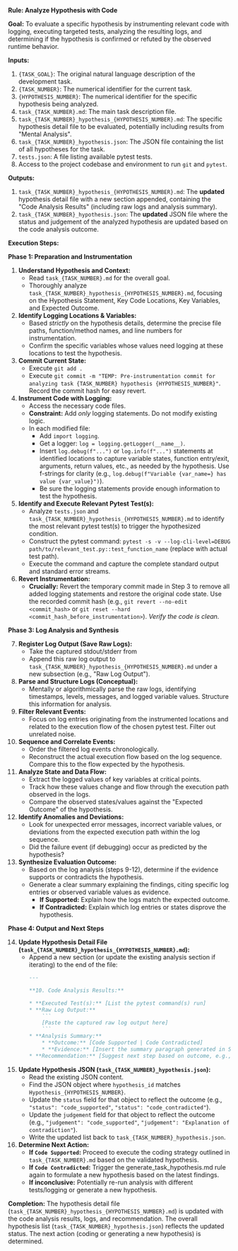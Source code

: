 **Rule: Analyze Hypothesis with Code**

**Goal:** To evaluate a specific hypothesis by instrumenting relevant code with logging, executing targeted tests, analyzing the resulting logs, and determining if the hypothesis is confirmed or refuted by the observed runtime behavior.

**Inputs:**

1.  `{TASK_GOAL}`: The original natural language description of the development task.
2.  `{TASK_NUMBER}`: The numerical identifier for the current task.
3.  `{HYPOTHESIS_NUMBER}`: The numerical identifier for the specific hypothesis being analyzed.
4.  `task_{TASK_NUMBER}.md`: The main task description file.
5.  `task_{TASK_NUMBER}_hypothesis_{HYPOTHESIS_NUMBER}.md`: The specific hypothesis detail file to be evaluated, potentially including results from "Mental Analysis".
6.  `task_{TASK_NUMBER}_hypothesis.json`: The JSON file containing the list of all hypotheses for the task.
7.  `tests.json`: A file listing available pytest tests.
8.  Access to the project codebase and environment to run `git` and `pytest`.

**Outputs:**

1.  `task_{TASK_NUMBER}_hypothesis_{HYPOTHESIS_NUMBER}.md`: The **updated** hypothesis detail file with a new section appended, containing the "Code Analysis Results" (including raw logs and analysis summary).
2.  `task_{TASK_NUMBER}_hypothesis.json`: The **updated** JSON file where the status and judgement of the analyzed hypothesis are updated based on the code analysis outcome.

**Execution Steps:**

**Phase 1: Preparation and Instrumentation**

1.  **Understand Hypothesis and Context:**
    * Read `task_{TASK_NUMBER}.md` for the overall goal.
    * Thoroughly analyze `task_{TASK_NUMBER}_hypothesis_{HYPOTHESIS_NUMBER}.md`, focusing on the Hypothesis Statement, Key Code Locations, Key Variables, and Expected Outcome.
2.  **Identify Logging Locations & Variables:**
    * Based *strictly* on the hypothesis details, determine the precise file paths, function/method names, and line numbers for instrumentation.
    * Confirm the specific variables whose values need logging at these locations to test the hypothesis.
3.  **Commit Current State:**
    * Execute `git add .`
    * Execute `git commit -m "TEMP: Pre-instrumentation commit for analyzing task {TASK_NUMBER} hypothesis {HYPOTHESIS_NUMBER}"`. Record the commit hash for easy revert.
4.  **Instrument Code with Logging:**
    * Access the necessary code files.
    * **Constraint:** Add *only* logging statements. Do not modify existing logic.
    * In each modified file:
        * Add `import logging`.
        * Get a logger: `log = logging.getLogger(__name__)`.
        * Insert `log.debug(f"...")` or `log.info(f"...")` statements at identified locations to capture variable states, function entry/exit, arguments, return values, etc., as needed by the hypothesis. Use f-strings for clarity (e.g., `log.debug(f"Variable {var_name=} has value {var_value}")`).
        * Be sure the logging statements provide enough information to test the hypothesis. 
5.  **Identify and Execute Relevant Pytest Test(s):**
    * Analyze `tests.json` and `task_{TASK_NUMBER}_hypothesis_{HYPOTHESIS_NUMBER}.md` to identify the most relevant pytest test(s) to trigger the hypothesized condition.
    * Construct the pytest command: `pytest -s -v --log-cli-level=DEBUG path/to/relevant_test.py::test_function_name` (replace with actual test path).
    * Execute the command and capture the complete standard output and standard error streams.
6.  **Revert Instrumentation:**
    * **Crucially:** Revert the temporary commit made in Step 3 to remove all added logging statements and restore the original code state. Use the recorded commit hash (e.g., `git revert --no-edit <commit_hash>` or `git reset --hard <commit_hash_before_instrumentation>`). *Verify the code is clean.*

**Phase 3: Log Analysis and Synthesis**

7.  **Register Log Output (Save Raw Logs):**
    * Take the captured stdout/stderr from
    * Append this raw log output to `task_{TASK_NUMBER}_hypothesis_{HYPOTHESIS_NUMBER}.md` under a new subsection (e.g., "Raw Log Output").
8.  **Parse and Structure Logs (Conceptual):**
    * Mentally or algorithmically parse the raw logs, identifying timestamps, levels, messages, and logged variable values. Structure this information for analysis.
9.  **Filter Relevant Events:**
    * Focus on log entries originating from the instrumented locations and related to the execution flow of the chosen pytest test. Filter out unrelated noise.
10. **Sequence and Correlate Events:**
    * Order the filtered log events chronologically.
    * Reconstruct the actual execution flow based on the log sequence. Compare this to the flow expected by the hypothesis.
11. **Analyze State and Data Flow:**
    * Extract the logged values of key variables at critical points.
    * Track how these values change and flow through the execution path observed in the logs.
    * Compare the observed states/values against the "Expected Outcome" of the hypothesis.
12. **Identify Anomalies and Deviations:**
    * Look for unexpected error messages, incorrect variable values, or deviations from the expected execution path within the log sequence.
    * Did the failure event (if debugging) occur as predicted by the hypothesis?
13. **Synthesize Evaluation Outcome:**
    * Based on the log analysis (steps 9-12), determine if the evidence supports or contradicts the hypothesis.
    * Generate a clear summary explaining the findings, citing specific log entries or observed variable values as evidence.
        * **If Supported:** Explain how the logs match the expected outcome.
        * **If Contradicted:** Explain which log entries or states disprove the hypothesis.

**Phase 4: Output and Next Steps**

14. **Update Hypothesis Detail File (`task_{TASK_NUMBER}_hypothesis_{HYPOTHESIS_NUMBER}.md`):**
    * Append a new section (or update the existing analysis section if iterating) to the end of the file:
        ```markdown
        ---

        **10. Code Analysis Results:**

        * **Executed Test(s):** [List the pytest command(s) run]
        * **Raw Log Output:**
            ```
            [Paste the captured raw log output here]
            ```
        * **Analysis Summary:**
            * **Outcome:** [Code Supported | Code Contradicted]
            * **Evidence:** [Insert the summary paragraph generated in Step 13 here. Explain how specific log entries/variable states confirm or refute the hypothesis.]
        * **Recommendation:** [Suggest next step based on outcome, e.g., "Proceed with coding strategy based on confirmed hypothesis.", "Hypothesis refuted, generate new hypothesis.", "Analysis inconclusive, needs different test/logging."]

        ```
15. **Update Hypothesis JSON (`task_{TASK_NUMBER}_hypothesis.json`):**
    * Read the existing JSON content.
    * Find the JSON object where `hypothesis_id` matches `Hypothesis_{HYPOTHESIS_NUMBER}`.
    * Update the `status` field for that object to reflect the outcome (e.g., `"status": "code_supported"`, `"status": "code_contradicted"`).
    * Update the `judgement` field for that object to reflect the outcome (e.g., `"judgement": "code_supported"`, `"judgement": "Explanation of contradiction"`).
    * Write the updated list back to `task_{TASK_NUMBER}_hypothesis.json`.
16. **Determine Next Action:**
    * **If `Code Supported`:** Proceed to execute the coding strategy outlined in `task_{TASK_NUMBER}.md` based on the validated hypothesis.
    * **If `Code Contradicted`:** Trigger the generate_task_hypothesis.md rule again to formulate a new hypothesis based on the latest findings.
    * **If inconclusive:** Potentially re-run analysis with different tests/logging or generate a new hypothesis.

**Completion:** The hypothesis detail file (`task_{TASK_NUMBER}_hypothesis_{HYPOTHESIS_NUMBER}.md`) is updated with the code analysis results, logs, and recommendation. The overall hypothesis list (`task_{TASK_NUMBER}_hypothesis.json`) reflects the updated status. The next action (coding or generating a new hypothesis) is determined.
